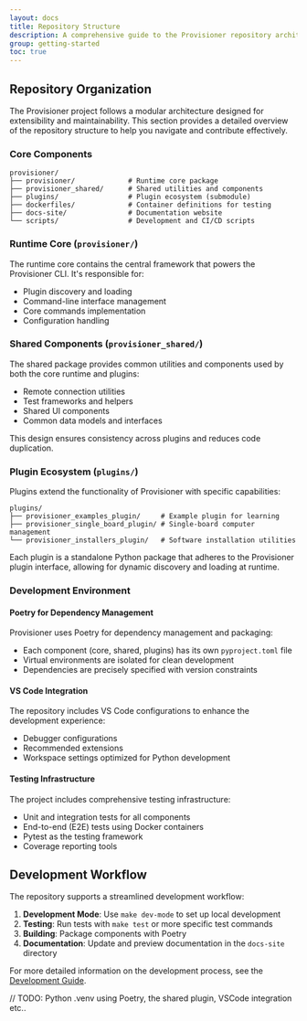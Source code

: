 ```yaml
---
layout: docs
title: Repository Structure
description: A comprehensive guide to the Provisioner repository architecture
group: getting-started
toc: true
---
```


## Repository Organization

The Provisioner project follows a modular architecture designed for extensibility and maintainability. This section provides a detailed overview of the repository structure to help you navigate and contribute effectively.

### Core Components

```
provisioner/
├── provisioner/             # Runtime core package
├── provisioner_shared/      # Shared utilities and components
├── plugins/                 # Plugin ecosystem (submodule)
├── dockerfiles/             # Container definitions for testing
├── docs-site/               # Documentation website
└── scripts/                 # Development and CI/CD scripts
```

### Runtime Core (`provisioner/`)

The runtime core contains the central framework that powers the Provisioner CLI. It's responsible for:

- Plugin discovery and loading
- Command-line interface management
- Core commands implementation
- Configuration handling

### Shared Components (`provisioner_shared/`)

The shared package provides common utilities and components used by both the core runtime and plugins:

- Remote connection utilities
- Test frameworks and helpers
- Shared UI components
- Common data models and interfaces

This design ensures consistency across plugins and reduces code duplication.

### Plugin Ecosystem (`plugins/`)

Plugins extend the functionality of Provisioner with specific capabilities:

```
plugins/
├── provisioner_examples_plugin/     # Example plugin for learning
├── provisioner_single_board_plugin/ # Single-board computer management
└── provisioner_installers_plugin/   # Software installation utilities
```

Each plugin is a standalone Python package that adheres to the Provisioner plugin interface, allowing for dynamic discovery and loading at runtime.

### Development Environment

#### Poetry for Dependency Management

Provisioner uses Poetry for dependency management and packaging:

- Each component (core, shared, plugins) has its own `pyproject.toml` file
- Virtual environments are isolated for clean development
- Dependencies are precisely specified with version constraints

#### VS Code Integration

The repository includes VS Code configurations to enhance the development experience:

- Debugger configurations
- Recommended extensions
- Workspace settings optimized for Python development

#### Testing Infrastructure

The project includes comprehensive testing infrastructure:

- Unit and integration tests for all components
- End-to-end (E2E) tests using Docker containers
- Pytest as the testing framework
- Coverage reporting tools

## Development Workflow

The repository supports a streamlined development workflow:

1. **Development Mode**: Use `make dev-mode` to set up local development
2. **Testing**: Run tests with `make test` or more specific test commands
3. **Building**: Package components with Poetry
4. **Documentation**: Update and preview documentation in the `docs-site` directory

For more detailed information on the development process, see the [Development Guide](./development.md).

// TODO: Python .venv using Poetry, the shared plugin, VSCode integration etc..